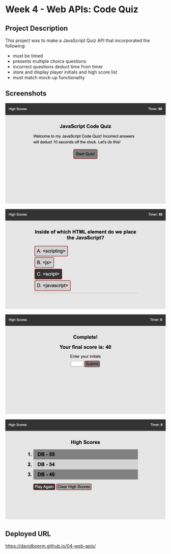 # Week 4 - Web APIs: Code Quiz

## Project Description

This project was to make a JavaScript Quiz API that incorporated the following:

- must be timed
- presents multiple choice questions
- incorrect questions deduct time from timer
- store and display player initials and high score list
- must match mock-up functionality

## Screenshots

![UI image - Start](./images/04-screenshot-1.png "Start")

![UI image - Questions](./images/04-screenshot-2.png "Questions")

![UI image - Complete/Score Result](./images/04-screenshot-3.png "Complete/Score Result")

![UI image - High Scores](./images/04-screenshot-4.png "High Scores")

## Deployed URL

https://davidboerm.github.io/04-web-apis/